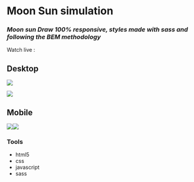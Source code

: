 # Moon Sun simulation 
 

### _Moon sun Draw 100% responsive, styles made with sass and following the BEM methodology_  
 Watch live :


## Desktop
![](https://scontent.fbog2-5.fna.fbcdn.net/v/t39.30808-6/274948647_173925074962885_6290429063873832199_n.png?_nc_cat=110&ccb=1-5&_nc_sid=730e14&_nc_ohc=QBvGg1-TYlIAX_atrD-&_nc_ht=scontent.fbog2-5.fna&oh=00_AT9cOiTyxRTRfEW2DABcJXVFdlBQ1vvN8mC5UsfWbpPfUw&oe=622405CC)

![](https://scontent.fbog2-3.fna.fbcdn.net/v/t39.30808-6/274922954_173925071629552_3159740982298815699_n.png?_nc_cat=106&ccb=1-5&_nc_sid=730e14&_nc_ohc=rnVT-LB24wkAX_ql-SN&tn=BsSK83PwEuTDTdzs&_nc_ht=scontent.fbog2-3.fna&oh=00_AT9NpHcalWuHk8_8GTC_ZyCmHtOuTaZSNbdqFVaLiS_F3w&oe=62255D59)

## Mobile
![](https://scontent.fbog2-5.fna.fbcdn.net/v/t39.30808-6/274886944_173925024962890_6389105056671938480_n.png?_nc_cat=111&ccb=1-5&_nc_sid=730e14&_nc_ohc=EgCr_gHoc3AAX9c5yoL&_nc_ht=scontent.fbog2-5.fna&oh=00_AT-LCeulNxBTUUNcNFTmhHnBwWXv-Zaf8i3yTjjktToR3A&oe=6224C3D8)![](https://scontent.fbog2-3.fna.fbcdn.net/v/t39.30808-6/274981160_173925034962889_2231333506516583623_n.png?_nc_cat=102&ccb=1-5&_nc_sid=730e14&_nc_ohc=p9LyFkDmSIoAX-UdFxz&_nc_ht=scontent.fbog2-3.fna&oh=00_AT_vg3v9cl4llR0X0txrXDb5JDBU96Mftto7tV3W6G2sRA&oe=62255CE4)

### Tools
- html5
- css
- javascript
- sass
